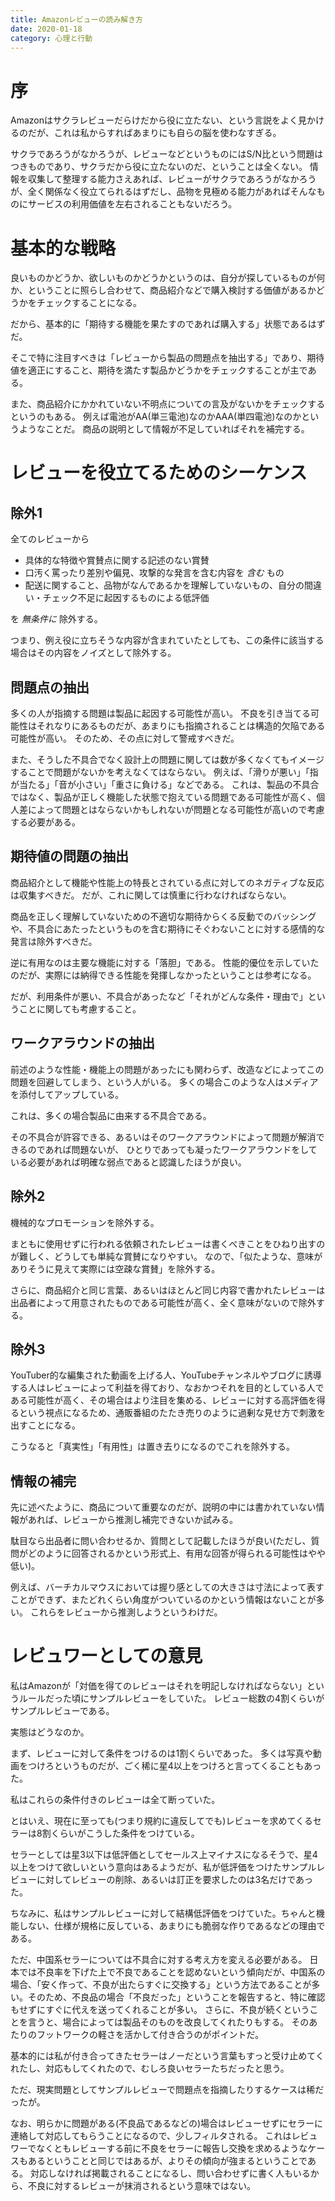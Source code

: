 ```yaml
---
title: Amazonレビューの読み解き方
date: 2020-01-18
category: 心理と行動
---
```


# 序

Amazonはサクラレビューだらけだから役に立たない、という言説をよく見かけるのだが、これは私からすればあまりにも自らの脳を使わなすぎる。

サクラであろうがなかろうが、レビューなどというものにはS/N比という問題はつきものであり、サクラだから役に立たないのだ、ということは全くない。
情報を収集して整理する能力さえあれば、レビューがサクラであろうがなかろうが、全く関係なく役立てられるはずだし、品物を見極める能力があればそんなものにサービスの利用価値を左右されることもないだろう。

# 基本的な戦略

良いものかどうか、欲しいものかどうかというのは、自分が探しているものが何か、ということに照らし合わせて、商品紹介などで購入検討する価値があるかどうかをチェックすることになる。

だから、基本的に「期待する機能を果たすのであれば購入する」状態であるはずだ。

そこで特に注目すべきは「レビューから製品の問題点を抽出する」であり、期待値を適正にすること、期待を満たす製品かどうかをチェックすることが主である。

また、商品紹介にかかれていない不明点についての言及がないかをチェックするというのもある。
例えば電池がAA(単三電池)なのかAAA(単四電池)なのかというようなことだ。
商品の説明として情報が不足していればそれを補完する。

# レビューを役立てるためのシーケンス

## 除外1

全てのレビューから

* 具体的な特徴や賞賛点に関する記述のない賞賛
* 口汚く罵ったり差別や偏見、攻撃的な発言を含む内容を *含む* もの
* 配送に関すること、品物がなんであるかを理解していないもの、自分の間違い・チェック不足に起因するものによる低評価

を *無条件に* 除外する。

つまり、例え役に立ちそうな内容が含まれていたとしても、この条件に該当する場合はその内容をノイズとして除外する。

## 問題点の抽出

多くの人が指摘する問題は製品に起因する可能性が高い。
不良を引き当てる可能性はそれなりにあるものだが、あまりにも指摘されることは構造的欠陥である可能性が高い。
そのため、その点に対して警戒すべきだ。

また、そうした不具合でなく設計上の問題に関しては数が多くなくてもイメージすることで問題がないかを考えなくてはならない。
例えば、「滑りが悪い」「指が当たる」「音が小さい」「重さに負ける」などである。
これは、製品の不具合ではなく、製品が正しく機能した状態で抱えている問題である可能性が高く、個人差によって問題とはならないかもしれないが問題となる可能性が高いので考慮する必要がある。

## 期待値の問題の抽出

商品紹介として機能や性能上の特長とされている点に対してのネガティブな反応は収集すべきだ。
だが、これに関しては慎重に行わなければならない。

商品を正しく理解していないための不適切な期待からくる反動でのバッシングや、不具合にあたったというものを含む期待にそぐわないことに対する感情的な発言は除外すべきだ。

逆に有用なのは主要な機能に対する「落胆」である。
性能的優位を示していたのだが、実際には納得できる性能を発揮しなかったということは参考になる。

だが、利用条件が悪い、不具合があったなど「それがどんな条件・理由で」ということに関しても考慮すること。

## ワークアラウンドの抽出

前述のような性能・機能上の問題があったにも関わらず、改造などによってこの問題を回避してしまう、という人がいる。
多くの場合このような人はメディアを添付してアップしている。

これは、多くの場合製品に由来する不具合である。

その不具合が許容できる、あるいはそのワークアラウンドによって問題が解消できるのであれば問題ないが、
ひとりであっても凝ったワークアラウンドをしている必要があれば明確な弱点であると認識したほうが良い。

## 除外2

機械的なプロモーションを除外する。

まともに使用せずに行われる依頼されたレビューは書くべきことをひねり出すのが難しく、どうしても単純な賞賛になりやすい。
なので、「似たような、意味がありそうに見えて実際には空疎な賞賛」を除外する。

さらに、商品紹介と同じ言葉、あるいはほとんど同じ内容で書かれたレビューは出品者によって用意されたものである可能性が高く、全く意味がないので除外する。

## 除外3

YouTuber的な編集された動画を上げる人、YouTubeチャンネルやブログに誘導する人はレビューによって利益を得ており、なおかつそれを目的としている人である可能性が高く、その場合はより注目を集める、レビューに対する高評価を得るという視点になるため、通販番組のたたき売りのように過剰な見せ方で刺激を出すことになる。

こうなると「真実性」「有用性」は置き去りになるのでこれを除外する。

## 情報の補完

先に述べたように、商品について重要なのだが、説明の中には書かれていない情報があれば、レビューから推測し補完できないか試みる。

駄目なら出品者に問い合わせるか、質問として記載したほうが良い(ただし、質問がどのように回答されるかという形式上、有用な回答が得られる可能性はやや低い)。

例えば、バーチカルマウスにおいては握り感としての大きさは寸法によって表すことができず、またどれくらい角度がついているのかという情報はないことが多い。
これらをレビューから推測しようというわけだ。

# レビュワーとしての意見

私はAmazonが「対価を得てのレビューはそれを明記しなければならない」というルールだった頃にサンプルレビューをしていた。
レビュー総数の4割くらいがサンプルレビューである。

実態はどうなのか。

まず、レビューに対して条件をつけるのは1割くらいであった。
多くは写真や動画をつけろというものだが、ごく稀に星4以上をつけろと言ってくることもあった。

私はこれらの条件付きのレビューは全て断っていた。

とはいえ、現在に至っても(つまり規約に違反してでも)レビューを求めてくるセラーは8割くらいがこうした条件をつけている。

セラーとしては星3以下は低評価としてセールス上マイナスになるそうで、星4以上をつけて欲しいという意向はあるようだが、私が低評価をつけたサンプルレビューに対してレビューの削除、あるいは訂正を要求したのは3名だけであった。

ちなみに、私はサンプルレビューに対して結構低評価をつけていた。ちゃんと機能しない、仕様が規格に反している、あまりにも脆弱な作りであるなどの理由である。

ただ、中国系セラーについては不具合に対する考え方を変える必要がある。
日本では不良率を下げた上で不良であることを認めないという傾向だが、中国系の場合、「安く作って、不良が出たらすぐに交換する」という方法であることが多い。そのため、不良品の場合「不良だった」ということを報告すると、特に確認もせずにすぐに代えを送ってくれることが多い。
さらに、不良が続くということを言うと、場合によっては製品そのものを改良してくれたりもする。
そのあたりのフットワークの軽さを活かして付き合うのがポイントだ。

基本的には私が付き合ってきたセラーはノーだという言葉もすっと受け止めてくれたし、対応もしてくれたので、むしろ良いセラーたちだったと思う。

ただ、現実問題としてサンプルレビューで問題点を指摘したりするケースは稀だったが。

なお、明らかに問題がある(不良品であるなどの)場合はレビューせずにセラーに連絡して対応してもらうことになるので、少しフィルタされる。
これはレビュワーでなくともレビューする前に不良をセラーに報告し交換を求めるようなケースもあるということと同じではあるが、よりその傾向が強まるということである。
対応しなければ掲載されることになるし、問い合わせずに書く人もいるから、不良に対するレビューが抹消されるという意味ではない。